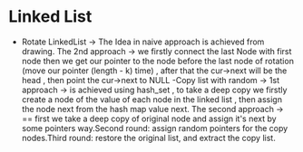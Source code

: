 # Linked List

- Rotate LinkedList -> The Idea in naive approach is achieved from drawing. The 2nd approach -> we firstly connect the last Node with first node then we get our pointer to the node before the last node of rotation (move our pointer (length - k) time) , after that the cur->next will be the head , then point the cur->next to NULL
-Copy list with random -> 1st approach -> is achieved using hash_set , to take a deep copy we firstly create a node of the value of each node in the linked list , then  assign the node next from the hash map value next. The second approach -> == first we take a deep copy of original node and assign it's next by some pointers way.Second round: assign random pointers for the copy nodes.Third round: restore the original list, and extract the copy list.
